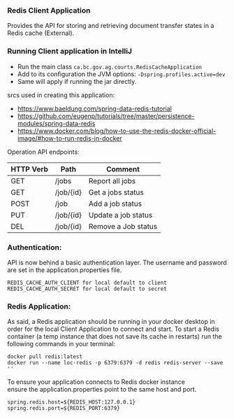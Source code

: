 ### Redis Client Application

Provides the API for storing and retrieving document transfer states in a Redis cache (External).

### Running Client application in IntelliJ

* Run the main class `ca.bc.gov.ag.courts.RedisCacheApplication`
* Add to its configuration the JVM options: `-Dspring.profiles.active=dev`
* Same will apply if running the jar directly.

srcs used in creating this application:

- https://www.baeldung.com/spring-data-redis-tutorial
- https://github.com/eugenp/tutorials/tree/master/persistence-modules/spring-data-redis
- https://www.docker.com/blog/how-to-use-the-redis-docker-official-image/#how-to-run-redis-in-docker

Operation API endpoints:

| HTTP Verb | Path 	    | Comment             |
|-----------|-----------|---------------------|
| GET  	    | /jobs     | Report all jobs     |
| GET 	     | /job/{id} | Get a jobs status   |
| POST      | /job      | Add a job status    |
| PUT       | /job/{id} | Update a job status |
| DEL       | /job/{id} | Remove a Job status |

### Authentication:

API is now behind a basic authentication layer.
The username and password are set in the application.properties file.

```properties
REDIS_CACHE_AUTH_CLIENT for local default to client
REDIS_CACHE_AUTH_SECRET for local default to secret
```

### Redis Application:

As said, a Redis application should be running in your docker desktop
in order for the local Client Application to connect and start. To start
a Redis container (a temp instance that does not save its cache in restarts)
run the following commands in your terminal:

```shell
docker pull redis:latest
docker run --name loc-redis -p 6379:6379 -d redis redis-server --save ''
```

To ensure your application connects to Redis docker instance  
ensure the application.properties point to the same host and port.

```properties
spring.redis.host=${REDIS_HOST:127.0.0.1}
spring.redis.port=${REDIS_PORT:6379}
```

